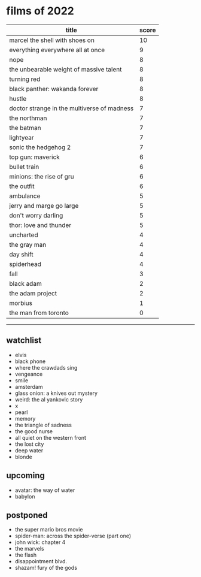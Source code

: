 # films of 2022

|title                                       |score|
|--------------------------------------------|-----|
|marcel the shell with shoes on              |10   |
|everything everywhere all at once           |9    |
|nope                                        |8    |
|the unbearable weight of massive talent     |8    |
|turning red                                 |8    |
|black panther: wakanda forever              |8    |
|hustle                                      |8    |
|doctor strange in the multiverse of madness |7    |
|the northman                                |7    |
|the batman                                  |7    |
|lightyear                                   |7    |
|sonic the hedgehog 2                        |7    |
|top gun: maverick                           |6    |
|bullet train                                |6    |
|minions: the rise of gru                    |6    |
|the outfit                                  |6    |
|ambulance                                   |5    |
|jerry and marge go large                    |5    |
|don't worry darling                         |5    |
|thor: love and thunder                      |5    |
|uncharted                                   |4    |
|the gray man                                |4    |
|day shift                                   |4    |
|spiderhead                                  |4    |
|fall                                        |3    |
|black adam                                  |2    |
|the adam project                            |2    |
|morbius                                     |1    |
|the man from toronto                        |0    |

---

## watchlist

- elvis
- black phone
- where the crawdads sing
- vengeance
- smile
- amsterdam
- glass onion: a knives out mystery
- weird: the al yankovic story
- x
- pearl
- memory
- the triangle of sadness
- the good nurse
- all quiet on the western front
- the lost city
- deep water
- blonde

## upcoming

- avatar: the way of water
- babylon

## postponed

- the super mario bros movie
- spider-man: across the spider-verse (part one)
- john wick: chapter 4
- the marvels
- the flash
- disappointment blvd.
- shazam! fury of the gods
